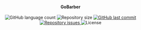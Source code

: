 
<h4 align="center">
  GoBarber
</h4>
<p align="center">
  <img alt="GitHub language count" src="https://img.shields.io/github/languages/count/silvaAlex/goBarber">
  <img alt="Repository size" src="https://img.shields.io/github/repo-size/silvaAlex/goBarber">
  <a href="https://github.com/silvaAlex/goBarber/commits/master">
    <img alt="GitHub last commit" src="https://img.shields.io/github/last-commit/silvaAlex/goBarber"/>
  </a>
  
  <a href="https://github.com/silvaAlex/goBarber/issues">
    <img alt="Repository issues" src="https://img.shields.io/github/issues/silvaAlex/goBarber">
  </a>

  <img alt="License" src="https://img.shields.io/badge/license-MIT-%2304D361">
</p>
